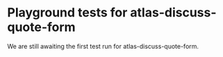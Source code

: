 # Playground tests for atlas-discuss-quote-form
We are still awaiting the first test run for atlas-discuss-quote-form.
